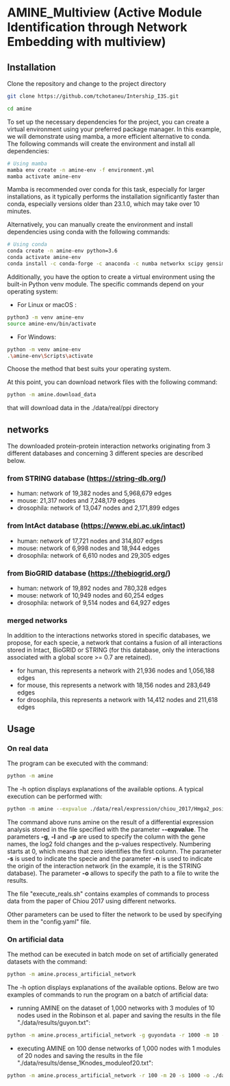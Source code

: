 # AMINE_Multiview (Active Module Identification through Network Embedding with multiview)

## Installation

Clone the repository and change to the project directory
```bash
git clone https://github.com/tchotaneu/Intership_I3S.git

cd amine
```

To set up the necessary dependencies for the project, you can create a virtual environment using your preferred package manager. In this example, we will demonstrate using mamba, a more efficient alternative to conda. The following commands will create the environment and install all dependencies:

```bash
# Using mamba
mamba env create -n amine-env -f environment.yml
mamba activate amine-env
```

Mamba is recommended over conda for this task, especially for larger installations, as it typically performs the installation significantly faster than conda, especially versions older than 23.1.0, which may take over 10 minutes.

Alternatively, you can manually create the environment and install dependencies using conda with the following commands:

```bash
# Using conda
conda create -n amine-env python=3.6
conda activate amine-env
conda install -c conda-forge -c anaconda -c numba networkx scipy gensim numba pandas xlrd scikit-learn powerlaw progressbar2 openpyxl python-levenshtein pyyaml
```

Additionally, you have the option to create a virtual environment using the built-in Python venv module. The specific commands depend on your operating system:

- For Linux or macOS :

```bash
python3 -m venv amine-env
source amine-env/bin/activate
```

- For Windows:

```bash
python -m venv amine-env
.\amine-env\Scripts\activate
```
Choose the method that best suits your operating system. 

At this point, you can download network files with the following command:
```bash
python -m amine.download_data
```
that will download data in the ./data/real/ppi directory

## networks
The downloaded protein-protein interaction networks originating from 3 different databases and concerning 3 different species are described below.

### from STRING database (https://string-db.org/)
* human: network of 19,382 nodes and 5,968,679 edges
* mouse: 21,317 nodes and 7,248,179 edges
* drosophila: network of 13,047 nodes and 2,171,899 edges

### from IntAct database (https://www.ebi.ac.uk/intact)
* human: network of 17,721 nodes and 314,807 edges
* mouse: network of 6,998 nodes and 18,944 edges
* drosophila: network of 6,610 nodes and 29,305 edges

### from BioGRID database (https://thebiogrid.org/)
* human: network of 19,892 nodes and 780,328 edges
* mouse: network of 10,949 nodes and 60,254 edges
* drosophila: network of 9,514 nodes and 64,927 edges

### merged networks
In addition to the interactions networks stored in specific databases, we propose, for each specie, a network that contains a fusion of all interactions stored in Intact, BioGRID or STRING (for this database, only the interactions associated with a global score >= 0.7 are retained).
* for human, this represents a network with 21,936 nodes and 1,056,188 edges
* for mouse, this represents a network with 18,156 nodes and 283,649 edges
* for drosophila, this represents a network with 14,412 nodes and 211,618 edges

## Usage

### On real data
The program can be executed with the command:
```bash
python -m amine
```
The -h option displays explanations of the available options. A typical execution can be performed with:
```bash
python -m amine --expvalue ./data/real/expression/chiou_2017/Hmga2_positive_vs_negative.csv -g 0 -l 2 -p 6 -s mouse -n string -o ./data/results/Hmga2_positive_vs_negative_string_network.xlsx -v
```
The command above runs amine on the result of a differential expression analysis stored in the file specified with the parameter **--expvalue**. The parameters **-g**, **-l** and **-p** are used to specify the column with the gene names, the log2 fold changes and the p-values respectively. Numbering starts at 0, which means that zero identifies the first column. The parameter **-s** is used to indicate the specie and the parameter **-n** is used to indicate the origin of the interaction network (in the example, it is the STRING database). The parameter **-o** allows to specify the path to a file to write the results.

The file "execute_reals.sh" contains examples of commands to process data from the paper of Chiou 2017 using different networks.

Other parameters can be used to filter the network to be used by specifying them in the "config.yaml" file.

### On artificial data
The method can be executed in batch mode on set of artificially generated datasets with the command:
```bash
python -m amine.process_artificial_network
```
The -h option displays explanations of the available options. Below are two examples of commands to run the program on a batch of artificial data:

* running AMINE on the dataset of 1,000 networks with 3 modules of 10 nodes used in the Robinson et al. paper and saving the results in the file "./data/results/guyon.txt":
```bash
python -m amine.process_artificial_network -g guyondata -r 1000 -m 10 -n 3 -o ./data/results/guyon.txt -v
```
* executing AMINE on 100 dense networks of 1,000 nodes with 1 modules of 20 nodes and saving the results in the file "./data/results/dense_1Knodes_moduleof20.txt":
```bash
python -m amine.process_artificial_network -r 100 -m 20 -s 1000 -o ./data/results/dense_1Knodes_moduleof20.txt -v
```
